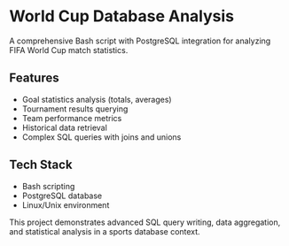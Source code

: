 # World Cup Database Analysis

A comprehensive Bash script with PostgreSQL integration for analyzing FIFA World Cup match statistics.  

## Features
- Goal statistics analysis (totals, averages)
- Tournament results querying
- Team performance metrics
- Historical data retrieval
- Complex SQL queries with joins and unions

## Tech Stack
- Bash scripting
- PostgreSQL database
- Linux/Unix environment

This project demonstrates advanced SQL query writing, data aggregation, and statistical analysis in a sports database context.
